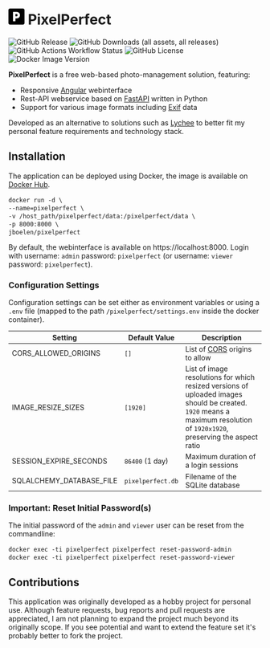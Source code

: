 # ![PixelPerfect](frontend/src/assets/favicon-32x32.png "PixelPerfect") PixelPerfect
![GitHub Release](https://img.shields.io/github/v/release/jboelen/PixelPerfect?logo=github)
![GitHub Downloads (all assets, all releases)](https://img.shields.io/github/downloads/jboelen/PixelPerfect/total?logo=github)
![GitHub Actions Workflow Status](https://img.shields.io/github/actions/workflow/status/jboelen/PixelPerfect/build-package-publish.yml?branch=main&logo=github)
![GitHub License](https://img.shields.io/github/license/jboelen/PixelPerfect)
![Docker Image Version](https://img.shields.io/docker/v/jboelen/pixelperfect?sort=semver&logo=docker)

**PixelPerfect** is a free web-based photo-management solution, featuring:
* Responsive [Angular] webinterface
* Rest-API webservice based on [FastAPI] written in Python
* Support for various image formats including [Exif] data

Developed as an alternative to solutions such as [Lychee] to better fit my personal 
feature requirements and technology stack.

## Installation
The application can be deployed using Docker, the image is available on [Docker Hub].

```shell
docker run -d \
--name=pixelperfect \
-v /host_path/pixelperfect/data:/pixelperfect/data \
-p 8000:8000 \
jboelen/pixelperfect
```
By default, the webinterface is available on https://localhost:8000. Login with username: `admin`
password: `pixelperfect` (or username: `viewer` password: `pixelperfect`).

### Configuration Settings
Configuration settings can be set either as environment variables or using a `.env` file (mapped to the path 
`/pixelperfect/settings.env` inside the docker container).

| Setting                  | Default Value     | Description                                                                                                                                                              |
|--------------------------|-------------------|--------------------------------------------------------------------------------------------------------------------------------------------------------------------------|
| CORS_ALLOWED_ORIGINS     | `[]`              | List of [CORS] origins to allow                                                                                                                                          |
| IMAGE_RESIZE_SIZES       | `[1920]`          | List of image resolutions for which resized versions of uploaded images should be created. `1920` means a maximum resolution of `1920x1920`, preserving the aspect ratio |
| SESSION_EXPIRE_SECONDS   | `86400` (1 day)   | Maximum duration of a login sessions                                                                                                                                     |
| SQLALCHEMY_DATABASE_FILE | `pixelperfect.db` | Filename of the SQLite database                                                                                                                                          |

### Important: Reset Initial Password(s)
The initial password of the `admin` and `viewer` user can be reset from the commandline:

```shell
docker exec -ti pixelperfect pixelperfect reset-password-admin
docker exec -ti pixelperfect pixelperfect reset-password-viewer
```

## Contributions
This application was originally developed as a hobby project for personal use. 
Although feature requests, bug reports and pull requests are appreciated, I am not 
planning to expand the project much beyond its originally scope. If you see potential
and want to extend the feature set it's probably better to fork the project.

[Angular]: https://angular.io/
[CORS]: https://developer.mozilla.org/en-US/docs/Web/HTTP/CORS
[Docker Hub]: https://hub.docker.com/repository/docker/jboelen/pixelperfect
[Exif]: https://en.wikipedia.org/wiki/Exif
[FastAPI]: https://fastapi.tiangolo.com/
[Lychee]: https://github.com/LycheeOrg/Lychee
